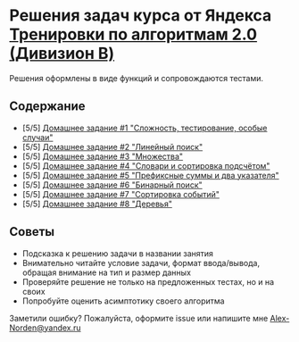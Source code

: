 # Решения задач курса от Яндекса [Тренировки по алгоритмам 2.0 (Дивизион B)](https://yandex.ru/yaintern/algorithm-training)
Решения оформлены в виде функций и сопровождаются тестами.

## Содержание

- [5/5] [Домашнее задание #1 "Сложность, тестирование, особые случаи"](hw1/)
- [5/5] [Домашнее задание #2 "Линейный поиск"](hw2/)
- [5/5] [Домашнее задание #3 "Множества"](hw3/)
- [5/5] [Домашнее задание #4 "Словари и сортировка подсчётом"](hw4/)
- [5/5] [Домашнее задание #5 "Префиксные суммы и два указателя"](hw5/)
- [5/5] [Домашнее задание #6 "Бинарный поиск"](hw6/)
- [5/5] [Домашнее задание #7 "Сортировка событий"](hw7/)
- [5/5] [Домашнее задание #8 "Деревья"](hw8/)


## Советы

- Подсказка к решению задачи в названии занятия
- Внимательно читайте условие задачи, формат ввода/вывода, обращая внимание на тип и размер данных
- Проверяйте решение не только на предложенных тестах, но и на своих
- Попробуйте оценить асимптотику своего алгоритма



Заметили ошибку? Пожалуйста, оформите issue или напишите мне [Alex-Norden@yandex.ru](mailto:Alex-Norden@yandex.ru)